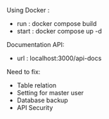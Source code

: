 Using Docker :
- run : docker compose build
- start : docker compose up -d

Documentation API:
- url : localhost:3000/api-docs

Need to fix:
- Table relation
- Setting for master user
- Database backup
- API Security
